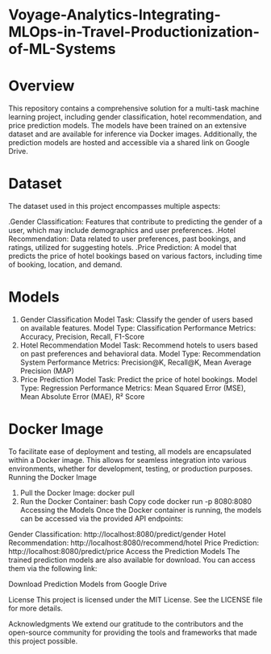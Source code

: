 # Voyage-Analytics-Integrating-MLOps-in-Travel-Productionization-of-ML-Systems
# Overview
This repository contains a comprehensive solution for a multi-task machine learning project, including gender classification, hotel recommendation, and price prediction models. The models have been trained on an extensive dataset and are available for inference via Docker images. Additionally, the prediction models are hosted and accessible via a shared link on Google Drive.

# Dataset
The dataset used in this project encompasses multiple aspects:

 .Gender Classification: Features that contribute to predicting the gender of a user, which may include demographics and user preferences.
 .Hotel Recommendation: Data related to user preferences, past bookings, and ratings, utilized for suggesting hotels.
 .Price Prediction: A model that predicts the price of hotel bookings based on various factors, including time of booking, location, and demand.
# Models
1. Gender Classification Model
  Task: Classify the gender of users based on available features.
  Model Type: Classification
  Performance Metrics: Accuracy, Precision, Recall, F1-Score
2. Hotel Recommendation Model
  Task: Recommend hotels to users based on past preferences and behavioral data.
  Model Type: Recommendation System
  Performance Metrics: Precision@K, Recall@K, Mean Average Precision (MAP)
3. Price Prediction Model
  Task: Predict the price of hotel bookings.
  Model Type: Regression
  Performance Metrics: Mean Squared Error (MSE), Mean Absolute Error (MAE), R² Score
# Docker Image
To facilitate ease of deployment and testing, all models are encapsulated within a Docker image. This allows for seamless integration into various environments, whether for development, testing, or production purposes.
Running the Docker Image
1. Pull the Docker Image:
   docker pull <docker-image-name>
2. Run the Docker Container: bash Copy code docker run -p 8080:8080 Accessing the Models Once the Docker container is running, the models can be accessed via the provided API endpoints:

Gender Classification: http://localhost:8080/predict/gender Hotel Recommendation: http://localhost:8080/recommend/hotel Price Prediction: http://localhost:8080/predict/price Access the Prediction Models The trained prediction models are also available for download. You can access them via the following link:

 Download Prediction Models from Google Drive

License This project is licensed under the MIT License. See the LICENSE file for more details.

Acknowledgments We extend our gratitude to the contributors and the open-source community for providing the tools and frameworks that made this project possible.
